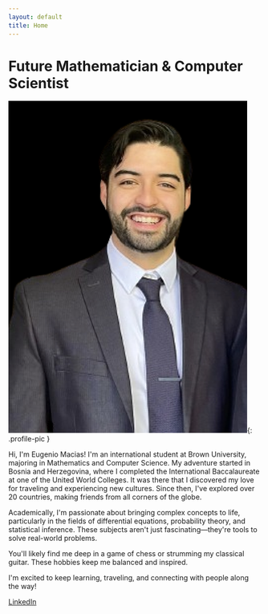 ```yaml
---
layout: default
title: Home
---
```


# Future Mathematician & Computer Scientist

![Profile Picture](/assets/images/gportfolio_profile_picture.png){: .profile-pic }

<p class="bounce-in">Hi, I'm Eugenio Macias! I'm an international student at Brown University, majoring in Mathematics and Computer Science. My adventure started in Bosnia and Herzegovina, where I completed the International Baccalaureate at one of the United World Colleges. It was there that I discovered my love for traveling and experiencing new cultures. Since then, I've explored over 20 countries, making friends from all corners of the globe.</p>

<p class="bounce-in">Academically, I'm passionate about bringing complex concepts to life, particularly in the fields of differential equations, probability theory, and statistical inference. These subjects aren't just fascinating—they're tools to solve real-world problems.</p>

<p class="bounce-in">You'll likely find me deep in a game of chess or strumming my classical guitar. These hobbies keep me balanced and inspired.</p>

<p class="bounce-in">I'm excited to keep learning, traveling, and connecting with  people along the way!</p>

[LinkedIn](https://www.linkedin.com/in/eugenio-macias/)
